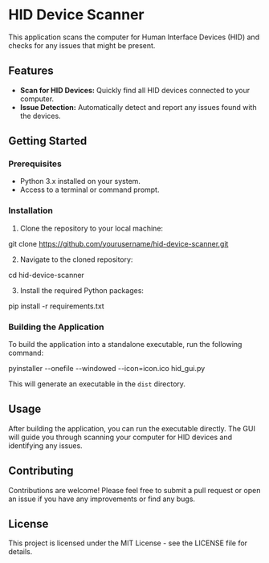 # HID Device Scanner

This application scans the computer for Human Interface Devices (HID) and checks for any issues that might be present.

## Features

- **Scan for HID Devices:** Quickly find all HID devices connected to your computer.
- **Issue Detection:** Automatically detect and report any issues found with the devices.

## Getting Started

### Prerequisites

- Python 3.x installed on your system.
- Access to a terminal or command prompt.

### Installation

1. Clone the repository to your local machine:

git clone https://github.com/yourusername/hid-device-scanner.git

2. Navigate to the cloned repository:

cd hid-device-scanner

3. Install the required Python packages:

pip install -r requirements.txt


### Building the Application

To build the application into a standalone executable, run the following command:

pyinstaller --onefile --windowed --icon=icon.ico hid_gui.py


This will generate an executable in the `dist` directory.

## Usage

After building the application, you can run the executable directly. The GUI will guide you through scanning your computer for HID devices and identifying any issues.

## Contributing

Contributions are welcome! Please feel free to submit a pull request or open an issue if you have any improvements or find any bugs.

## License

This project is licensed under the MIT License - see the LICENSE file for details.